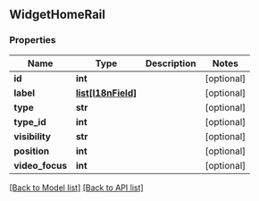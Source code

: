 ## WidgetHomeRail

### Properties
Name | Type | Description | Notes
------------ | ------------- | ------------- | -------------
**id** | **int** |  | [optional] 
**label** | [**list[I18nField]**](#I18nField) |  | [optional] 
**type** | **str** |  | [optional] 
**type_id** | **int** |  | [optional] 
**visibility** | **str** |  | [optional] 
**position** | **int** |  | [optional] 
**video_focus** | **int** |  | [optional] 

[[Back to Model list]](#documentation-for-models) [[Back to API list]](#documentation-for-api-endpoints)


